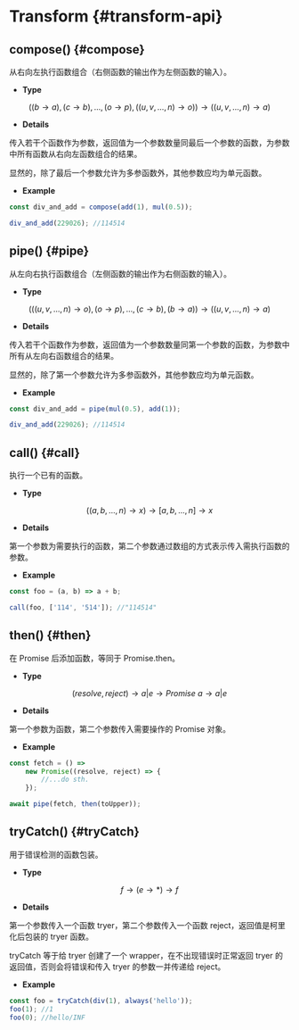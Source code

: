 # Transform {#transform-api}

## compose() {#compose}

从右向左执行函数组合（右侧函数的输出作为左侧函数的输入）。

-   **Type**

$$((b\rightarrow a),(c \rightarrow b),...,(o\rightarrow p),((u,v,...,n)\rightarrow o))\rightarrow ((u,v,...,n)\rightarrow a)$$

-   **Details**

传入若干个函数作为参数，返回值为一个参数数量同最后一个参数的函数，为参数中所有函数从右向左函数组合的结果。

显然的，除了最后一个参数允许为多参函数外，其他参数应均为单元函数。

-   **Example**

```js
const div_and_add = compose(add(1), mul(0.5));

div_and_add(229026); //114514
```

## pipe() {#pipe}

从左向右执行函数组合（左侧函数的输出作为右侧函数的输入）。

-   **Type**

$$(((u,v,...,n)\rightarrow o),(o\rightarrow p),...,(c \rightarrow b),(b\rightarrow a))\rightarrow ((u,v,...,n)\rightarrow a)$$

-   **Details**

传入若干个函数作为参数，返回值为一个参数数量同第一个参数的函数，为参数中所有从左向右函数组合的结果。

显然的，除了第一个参数允许为多参函数外，其他参数应均为单元函数。

-   **Example**

```js
const div_and_add = pipe(mul(0.5), add(1));

div_and_add(229026); //114514
```

## call() {#call}

执行一个已有的函数。

-   **Type**

$$((a,b,...,n)\rightarrow x)\rightarrow [a,b,...,n]\rightarrow x$$

-   **Details**

第一个参数为需要执行的函数，第二个参数通过数组的方式表示传入需执行函数的参数。

-   **Example**

```js
const foo = (a, b) => a + b;

call(foo, ['114', '514']); //"114514"
```

## then() {#then}

在 Promise 后添加函数，等同于 Promise.then。

-   **Type**

$$(resolve,reject)\rightarrow a|e\rightarrow Promise\ a\rightarrow a|e$$

-   **Details**

第一个参数为函数，第二个参数传入需要操作的 Promise 对象。

-   **Example**

```js
const fetch = () =>
	new Promise((resolve, reject) => {
		//...do sth.
	});

await pipe(fetch, then(toUpper));
```

## tryCatch() {#tryCatch}

用于错误检测的函数包装。

-   **Type**

$$f\rightarrow (e\rightarrow *)\rightarrow f$$

-   **Details**

第一个参数传入一个函数 tryer，第二个参数传入一个函数 reject，返回值是柯里化后包装的 tryer 函数。

tryCatch 等于给 tryer 创建了一个 wrapper，在不出现错误时正常返回 tryer 的返回值，否则会将错误和传入 tryer 的参数一并传递给 reject。

-   **Example**

```js
const foo = tryCatch(div(1), always('hello'));
foo(1); //1
foo(0); //hello/INF
```
